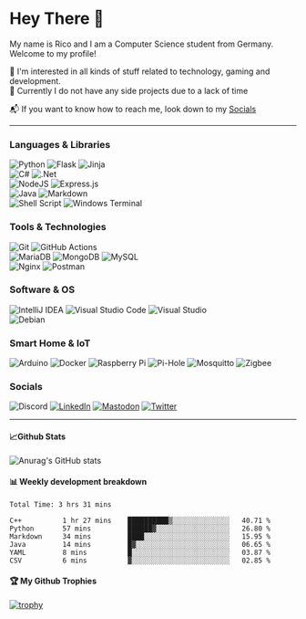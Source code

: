 # Hey There 👋

My name is Rico and I am a Computer Science student from Germany. Welcome to my profile!

👀 I'm interested in all kinds of stuff related to technology, gaming and development.\
📂 Currently I do not have any side projects due to a lack of time

📬 If you want to know how to reach me, look down to my [Socials](#Socials)


---

### Languages & Libraries

![Python](https://img.shields.io/badge/python-3670A0?style=for-the-badge&logo=python&logoColor=ffdd54)
![Flask](https://img.shields.io/badge/flask-%23000.svg?style=for-the-badge&logo=flask&logoColor=white)
![Jinja](https://img.shields.io/badge/jinja-white.svg?style=for-the-badge&logo=jinja&logoColor=black)\
![C#](https://img.shields.io/badge/c%23-%23239120.svg?style=for-the-badge&logo=c-sharp&logoColor=white)
![.Net](https://img.shields.io/badge/.NET-5C2D91?style=for-the-badge&logo=.net&logoColor=white)\
![NodeJS](https://img.shields.io/badge/node.js-6DA55F?style=for-the-badge&logo=node.js&logoColor=white)
![Express.js](https://img.shields.io/badge/express.js-%23404d59.svg?style=for-the-badge&logo=express&logoColor=%2361DAFB)\
![Java](https://img.shields.io/badge/java-%23ED8B00.svg?style=for-the-badge&logo=java&logoColor=white)
![Markdown](https://img.shields.io/badge/markdown-%23000000.svg?style=for-the-badge&logo=markdown&logoColor=white)\
![Shell Script](https://img.shields.io/badge/shell_script-%23121011.svg?style=for-the-badge&logo=gnu-bash&logoColor=white)
![Windows Terminal](https://img.shields.io/badge/Windows%20Terminal-%234D4D4D.svg?style=for-the-badge&logo=windows-terminal&logoColor=white)


### Tools & Technologies

![Git](https://img.shields.io/badge/git-%23F05033.svg?style=for-the-badge&logo=git&logoColor=white)
![GitHub Actions](https://img.shields.io/badge/github%20actions-%232671E5.svg?style=for-the-badge&logo=githubactions&logoColor=white)\
![MariaDB](https://img.shields.io/badge/MariaDB-003545?style=for-the-badge&logo=mariadb&logoColor=white)
![MongoDB](https://img.shields.io/badge/MongoDB-%234ea94b.svg?style=for-the-badge&logo=mongodb&logoColor=white)
![MySQL](https://img.shields.io/badge/mysql-%2300f.svg?style=for-the-badge&logo=mysql&logoColor=white)\
![Nginx](https://img.shields.io/badge/nginx-%23009639.svg?style=for-the-badge&logo=nginx&logoColor=white)
![Postman](https://img.shields.io/badge/Postman-FF6C37?style=for-the-badge&logo=postman&logoColor=white)

### Software & OS
![IntelliJ IDEA](https://img.shields.io/badge/IntelliJIDEA-000000.svg?style=for-the-badge&logo=intellij-idea&logoColor=white)
![Visual Studio Code](https://img.shields.io/badge/Visual%20Studio%20Code-0078d7.svg?style=for-the-badge&logo=visual-studio-code&logoColor=white)
![Visual Studio](https://img.shields.io/badge/Visual%20Studio-5C2D91.svg?style=for-the-badge&logo=visual-studio&logoColor=white)\
![Debian](https://img.shields.io/badge/Debian-D70A53?style=for-the-badge&logo=debian&logoColor=white)


### Smart Home & IoT
![Arduino](https://img.shields.io/badge/-Arduino-00979D?style=for-the-badge&logo=Arduino&logoColor=white)
![Docker](https://img.shields.io/badge/docker-%230db7ed.svg?style=for-the-badge&logo=docker&logoColor=white)
![Raspberry Pi](https://img.shields.io/badge/-RaspberryPi-C51A4A?style=for-the-badge&logo=Raspberry-Pi)
![Pi-Hole](https://img.shields.io/badge/pihole-%2396060C.svg?style=for-the-badge&logo=pi-hole&logoColor=white)
![Mosquitto](https://img.shields.io/badge/mosquitto-%233C5280.svg?style=for-the-badge&logo=eclipsemosquitto&logoColor=white)
![Zigbee](https://img.shields.io/badge/zigbee-%23EB0443.svg?style=for-the-badge&logo=zigbee&logoColor=white)


### Socials
![Discord](https://dcbadge.vercel.app/api/shield/167256708631101440)
[![LinkedIn](https://img.shields.io/badge/linkedin-%230077B5.svg?style=for-the-badge&logo=linkedin&logoColor=white)](https://www.linkedin.com/in/rico-goldhardt/mas)
[![Mastodon](https://img.shields.io/badge/-MASTODON-%232B90D9?style=for-the-badge&logo=mastodon&logoColor=white)](https://mastodon.social/@blackfisch)
[![Twitter](https://img.shields.io/badge/Twitter-%231DA1F2.svg?style=for-the-badge&logo=Twitter&logoColor=white)](https://twitter.com/black_fisch_/)


---

#### 📈Github Stats
![Anurag's GitHub stats](https://github-readme-stats.vercel.app/api?username=blackfisch&show_icons=true&theme=dark)

#### 📊 Weekly development breakdown
<!--START_SECTION:waka-->

```text
Total Time: 3 hrs 31 mins

C++          1 hr 27 mins    ██████████▒░░░░░░░░░░░░░░   40.71 %
Python       57 mins         ██████▓░░░░░░░░░░░░░░░░░░   26.80 %
Markdown     34 mins         ████░░░░░░░░░░░░░░░░░░░░░   15.95 %
Java         14 mins         █▓░░░░░░░░░░░░░░░░░░░░░░░   06.65 %
YAML         8 mins          █░░░░░░░░░░░░░░░░░░░░░░░░   03.87 %
CSV          6 mins          ▓░░░░░░░░░░░░░░░░░░░░░░░░   02.85 %
```

<!--END_SECTION:waka-->

#### 🏆 My Github Trophies
[![trophy](https://github-profile-trophy.vercel.app/?username=blackfisch&theme=onedark&no-frame=true&row=1)](https://github.com/ryo-ma/github-profile-trophy)
